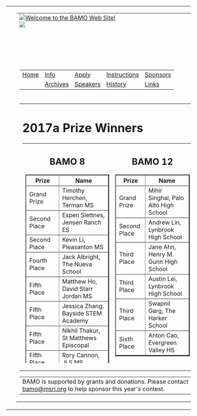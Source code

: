 
<html>
<head>
<meta http-equiv="Content-Type" content="text/html; charset=UTF-8"/>
<link href="../../bamo/bamo.css" rel="stylesheet" type="text/css">
<title>
pastWinners 
</title>
</head>
<body>
<center>
<table width="100%" border="0" height="100%" cellspacing="0" cellpadding="0" class="main">
<tr valign="top"><td class="sidebar">&nbsp;</td>
<td class="midbar">
<table class="common" border="0" cellspacing="0" cellpadding="0">
<tr valign="top"><td height="136"><div class="home"><a href="../../pastWinners/index_html/"><img src="../../bamo/siteimages/home.gif" border="0" alt="Welcome to the BAMO Web Site!"></a></div><div class="title"><img src="../../bamo/siteimages/archives.jpg" border="0"></div></td></tr>
<tr valign="top"><td align="right" height="50"><table border="0">
<tr valign="bottom">
<td class="menuitem"><a href="http://hosted.msri.org/bamo/index_html" class="menuitem"><div>Home</div></a></td>
<td class="menuitem"><a href="http://hosted.msri.org/bamo/info" class="menuitem"><div>Info</div></a></td>
<td class="menuitem"><a href="http://hosted.msri.org/bamo/apply" class="menuitem"><div>Apply</div></a></td>
<td class="menuitem"><a href="http://hosted.msri.org/bamo/instructions" class="menuitem"><div>Instructions</div></a></td>
<td class="menuitem"><a href="http://hosted.msri.org/bamo/sponsors" class="menuitem"><div>Sponsors</div></a></td>
<tr valign="bottom">
<td class="menuitemblank">&nbsp;</td>
<td class="menuitemover"><a href="http://hosted.msri.org/bamo/archives" class="menuitem"><div>Archives</div></a></td>
<td class="menuitem"><a href="http://hosted.msri.org/bamo/speakers" class="menuitem"><div>Speakers</div></a></td>
<td class="menuitem"><a href="http://hosted.msri.org/bamo/history" class="menuitem"><div>History</div></a></td>
<td class="menuitem"><a href="http://hosted.msri.org/bamo/links" class="menuitem"><div>Links</div></a></td></tr>
</tr>
</table></td></tr>
<tr valign="top"><td align="center">
<table border="0" width="400"><tr valign="top"><td><div class="textbox">
<div class="text">
<h1>2017a Prize Winners</h1>
<table height="600" border="0" cellpadding="10">
<tr valign="top">
<td>
<div align="center">
<h2>BAMO 8</h2>
<table cellpadding="10" border="2">
<tr><th>Prize</th><th>Name</th></tr>
<tr><td>Grand Prize</td><td>Timothy Herchen,	Terman MS</td></tr>
<tr><td>Second Place</td><td>Espen Slettnes, 	Jensen Ranch ES</td></tr>
<tr><td>Second Place</td><td>Kevin	Li, Pleasanton MS</td></tr>
<tr><td>Fourth Place</td><td>Jack Albright,		The Nueva School</td></tr>
<tr><td>Fifth Place</td><td>Matthew	Ho,		David Starr Jordan MS</td></tr>
<tr><td>Fifth Place</td><td>Jessica	Zhang,		Bayside STEM Academy</td></tr>
<tr><td>Fifth Place</td><td>Nikhil	Thakur,		St Matthews Episcopal</td></tr>
<tr><td>Fifth Place</td><td>Rory	Cannon,		JLS MS</td></tr>
<tr><td>Brilliancy</td><td>Suraj Mathashery, Kennedy MS</td></tr>
</table>
<br><br>
<table cellpadding="10" border="2">
<tr><th>Team Prize</th><th>Team Name</th></tr>
<tr><td>First Place Team Score</td><td>JLS  MS</td></tr>
<tr><td>Second Place Team Score</td><td>The Nueva School</td></tr>
<tr><td>Second Place Team Score</td><td>Basis Independent Silicon Valley</td></tr>
<tr><td>First Place Team Participation</td><td>Terman Middle School</td></tr>
<tr><td>Second Place Team Participation</td><td>Cupertino Middle School</td></tr>
<tr><td>Third Place Team Participation</td><td>The Nueva School</td></tr>
</table>
<br>
<br>
</td>
<td>
<div align="center">
<h2>BAMO 12</h2>
<table cellpadding="10" border="2">
<tr><th>Prize</th><th>Name</th></tr>
<tr><td>Grand Prize</td><td>Mihir Singhal, Palo Alto High School</td></tr>
<tr><td>Second Place</td><td>Andrew Lin,	Lynbrook High School</td></tr>
<tr><td>Third Place</td><td>Jane Ahn, Henry M. Gunn High School</td></tr>
<tr><td>Third Place</td><td>Austin Lei,	Lynbrook High School</td></tr>
<tr><td>Third Place</td><td>Swapnil	Garg, The Harker School</td></tr>
<tr><td>Sixth Place</td><td>Anton  Cao,	Evergreen Valley HS</td></tr>
</table>
<br><br>
<table cellpadding="10" border="2">
<tr><th>Team Prize</th><th>Team Name</th></tr>
<tr><td>First Place Team Score</td><td>Lynbrook HS</td></tr>
<tr><td>Second Place Team Score</td><td>Palo Alto HS</td></tr>
<tr><td>Third Place Team Score</td><td>The Harker School</td></tr>
<tr><td>First Place Team Participation</td><td>Henry M. Gunn HS</td></tr>
<tr><td>Second Place Team Participation</td><td>The Harker School</td></tr>
<tr><td>Third Place Team Participation</td><td>Proof School</td></tr>
</table>
</td></tr>
</table>
</div>
</div></td></tr></table>
<table cellpadding="50"><tr><td>
<font = "small">BAMO is supported by grants and donations.  Please contact <a href="mailto:bamo@msri.org">bamo@msri.org</a> to help sponsor this year's contest.
</td></tr></table>
</td></tr>
</table>
</td>
<td class="sidebar2">&nbsp;</td>
</tr>
</table>
</p>
<script src="../../urchin.js" type="text/javascript">
</script>
<script type="text/javascript">
_uacct = "UA-2466763-5";
urchinTracker();
</script>
  </body>
</html>
